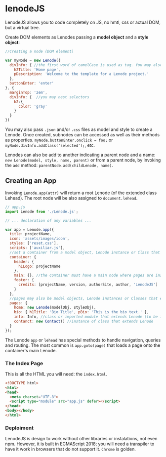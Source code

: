 # lenodeJS
LenodeJS allows you to code completely on JS, no hmtl, css or actual DOM, but a virtual tree.

Create DOM elements as Lenodes passing a **model object** and a **style object**:
```js
//Creating a node (DOM element) 

var myNode = new Lenode({
  divInfo: { //the first word of camelCase is used as tag. You may also use div_info
    h2Title: 'Home page',
    pDescription: 'Welcome to the template for a Lenode project.'
  },
  buttonEnter: 'enter'
}, {
  marginTop: '2em',
  divInfo: {  //you may nest selectors
    h2:{
      color: 'gray'
    }
  }
})
```
You may also pass `.json` and/or `.css` files as model and style to create a Lenode. Once created, subnodes can be accessed as well as their methods as properties. `myNode.buttonEnter.onclick = foo;` or `myNode.divInfo.addClass('selected');`, etc.

Lenodes can also be add to another indicating a parent node and a name: `new Lenode(model, style, name, parent)` or from a parent node, by invoking the `add` method: `parentNode.add(childLenode, name)`.

## Creating an App
Invoking `Lenode.app(attr)` will return a root Lenode (of the extended class Lehead). The root node will be also assigned to `document.lehead`.
```js
// app.js
import Lenode from './Lenode.js';

// ... declaration of any variables ...

var app = Lenode.app({
  title: projectName,
  icon: 'assets/images/icon',
  styles: ['reset.css'],
  scripts: ['auxiliar.js'],
  //set a container from a model object, Lenode instance or Class that extends Lenode
  container: {
    header: {
      h1Logo: projectName
    },
    main: {}, //the container must have a main node where pages are inserted
    footer: {
      credits: [projectName, version, authorSite, author, 'LenodeJS']
    }
  },
  //pages may also be model objects, Lenode instances or Classes that extend Lenode
  pages: {
    home: new Lenode(modelObj, styleObj),
    bio: { h1Title: 'Bio Title', pBio: 'This is the bio text.' },
    info: Info, //class or imported module that extends Lenode (to be instantiated)
    contanct: new Contact() //instance of class that extends Lenode
  }
});
```
The Lenode `app` or `lehead` has special methods to handle navigation, queries and routing. The most common is `app.goto(page)` that loads a page onto the container's main Lenode.
### The Index Page
This is all the HTML you will need: the `index.html`.
```html
<!DOCTYPE html>
<html>
<head>
  <meta charset="UTF-8">
  <script type="module" src="app.js" defer></script>
</head>
<body></body>
</html>
```
### Deploiment
LenodeJS is design to work without other libraries or instalations, not even npm. However, it is built in ECMAScript 2018; you will need a transpiler to have it work in browsers that do not support it. `Chrome` is golden.
